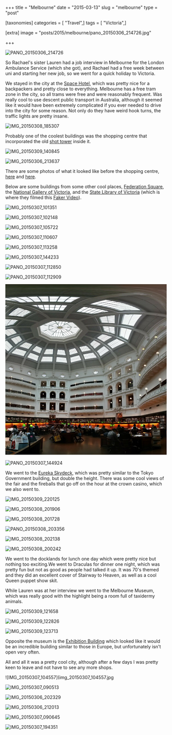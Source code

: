 +++
title = "Melbourne"
date = "2015-03-13"
slug = "melbourne"
type = "post"

[taxonomies]
categories = [ "Travel",]
tags = [ "Victoria",]

[extra]
image = "posts/2015/melbourne/pano_20150306_214726.jpg"

+++

![PANO_20150306_214726](pano_20150306_214726.jpg)

So Rachael's sister Lauren had a job interview in Melbourne for the London Ambulance Service (which she got), and Rachael had a free week between uni and starting her new job, so we went for a quick holiday to Victoria.

We stayed in the city at the [Space Hotel](http://www.spacehotel.com.au/), which was pretty nice for a backpackers and pretty close to everything. Melbourne has a free tram zone in the city, so all trams were free and were reasonably frequent. Was really cool to use descent public transport in Australia, although it seemed like it would have been extremely complicated if you ever needed to drive into the city for some reason. Not only do they have weird hook turns, the traffic lights are pretty insane.

![IMG_20150308_185307](img_20150308_185307.jpg)

Probably one of the coolest buildings was the shopping centre that incorporated the old [shot tower](http://en.wikipedia.org/wiki/Coop%27s_Shot_Tower) inside it.

![IMG_20150309_140845](img_20150309_140845.jpg)

![IMG_20150306_213637](img_20150306_213637.jpg)

There are some photos of what it looked like before the shopping centre, [here](https://i.imgur.com/6F2ZROm.jpg) and [here](https://i.imgur.com/ybV5cGq.jpg).

Below are some buildings from some other cool places, [Federation Square](http://en.wikipedia.org/wiki/Federation_Square), the [National Gallery of Victoria](http://www.ngv.vic.gov.au/visit/), and the [State Library of Victoria](http://www.slv.vic.gov.au/) (which is where they filmed this [Faker Video](https://www.youtube.com/watch?v=PFT7nG3-fSA)).

![IMG_20150307_101351](img_20150307_101351.jpg)

![IMG_20150307_102148](img_20150307_102148.jpg "Another space invader found!")

![IMG_20150307_105722](img_20150307_105722.jpg)

![IMG_20150307_110607](img_20150307_110607.jpg "Looks like this guy wants to eat baby Jebus")

![IMG_20150307_113258](img_20150307_113258.jpg)

![IMG_20150307_144233](img_20150307_144233.jpg)

![PANO_20150307_112850](pano_20150307_112850.jpg "Centre painting is called Anguish")

![PANO_20150307_112909](pano_20150307_112909.jpg)

![PANO_20150307_144503](pano_20150307_144503.jpg)

![PANO_20150307_144924](pano_20150307_144924.jpg)

We went to the [Eureka Skydeck](http://en.wikipedia.org/wiki/Eureka_Tower#Observation_deck_.28Eureka_Skydeck_88.29), which was pretty similar to the Tokyo Government building, but double the height. There was some cool views of the fair and the fireballs that go off on the hour at the crown casino, which we also went to.

![IMG_20150309_220125](img_20150309_220125.jpg "Crown casino")

![IMG_20150308_201906](img_20150308_201906.jpg)

![IMG_20150308_201728](img_20150308_201728.jpg)

![PANO_20150308_203356](pano_20150308_203356.jpg)

![IMG_20150308_202138](img_20150308_202138.jpg)

![IMG_20150308_200242](img_20150308_200242.jpg "Elmo busking on the bagpipes out the front of the Crown.")

We went to the docklands for lunch one day which were pretty nice but nothing too exciting.We went to Draculas for dinner one night, which was pretty fun but not as good as people had talked it up. It was 70's themed and they did an excellent cover of Stairway to Heaven, as well as a cool Queen puppet show skit.

While Lauren was at her interview we went to the Melbourne Museum, which was really good with the highlight being a room full of taxidermy animals.

![IMG_20150309_121658](img_20150309_121658.jpg)

![IMG_20150309_122826](img_20150309_122826.jpg)

![IMG_20150309_123713](img_20150309_123713.jpg)

Opposite the museum is the [Exhibition Building](http://en.wikipedia.org/wiki/Royal_Exhibition_Building) which looked like it would be an incredible building similar to those in Europe, but unfortunately isn't open very often.

All and all it was a pretty cool city, although after a few days I was pretty keen to leave and not have to see any more shops.

![IMG_20150307_104557](img_20150307_104557.jpg

![IMG_20150307_090513](img_20150307_090513.jpg)

![IMG_20150306_202329](img_20150306_202329.jpg)

![IMG_20150306_212013](img_20150306_212013.jpg)

![IMG_20150307_090645](img_20150307_090645.jpg)

![IMG_20150307_194351](img_20150307_194351.jpg)